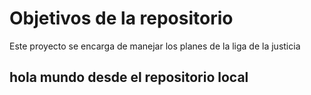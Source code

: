 # Objetivos de la repositorio

Este proyecto se encarga de manejar los planes de la liga de la justicia


## hola mundo desde el repositorio local
